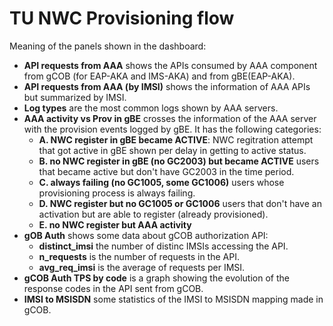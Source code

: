 # TU NWC Provisioning flow

Meaning of the panels shown in the dashboard:

* **API requests from AAA** shows the APIs consumed by AAA component from gCOB (for EAP-AKA and IMS-AKA) and from gBE(EAP-AKA).
* **API requests from AAA (by IMSI)** shows the information of AAA APIs but summarized by IMSI.
* **Log types** are the most common logs shown by AAA servers.
* **AAA activity vs Prov in gBE** crosses the information of the AAA server with the provision events logged by gBE. It has the following categories:
   * **A. NWC register in gBE became ACTIVE**: NWC regitration attempt that got active in gBE shown per delay in getting to active status.
   * **B. no NWC register in gBE (no GC2003) but became ACTIVE** users that became active but don't have GC2003 in the time period.
   * **C. always failing (no GC1005, some GC1006)** users whose provisioning process is always failing.
   * **D. NWC register but no GC1005 or GC1006** users that don't have an activation but are able to register (already provisioned).
   * **E. no NWC register but AAA activity** 
* **gOB Auth** shows some data about gCOB authorization API:
   * **distinct_imsi** the number of distinc IMSIs accessing the API.
   * **n_requests** is the number of requests in the API.
   * **avg_req_imsi** is the average of requests per IMSI.
* **gCOB Auth TPS by code** is a graph showing the evolution of the response codes in the API sent from gCOB.
* **IMSI to MSISDN** some statistics of the IMSI to MSISDN mapping made in gCOB.
